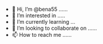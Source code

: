 - 👋 Hi, I’m @bena55 ......
- 👀 I’m interested in .....
- 🌱 I’m currently learning ...
- 💞️ I’m looking to collaborate on ......
- 📫 How to reach me ......

<!---
bena55/bena55 is a ✨ special ✨ repository because its `README.md` (this file) appears on your GitHub profile.
You can click the Preview link to take a look at your changes.
--->
